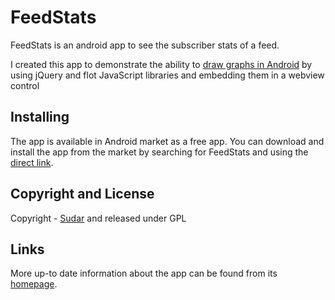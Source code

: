 # FeedStats

FeedStats is an android app to see the subscriber stats of a feed. 

I created this app to demonstrate the ability to [draw graphs in Android](http://sudarmuthu.com/blog/generating-graphs-in-android) by using jQuery and flot JavaScript libraries and embedding them in a webview control

## Installing

The app is available in Android market as a free app. You can download and install the app from the market by searching for FeedStats and using the [direct link](https://market.android.com/details?id=com.sudarmuthu.android.feedstats).

## Copyright and License

Copyright - [Sudar](http://sudarmuthu.com) and released under GPL

## Links

More up-to date information about the app can be found from its [homepage](http://sudarmuthu.com/android/feedstats).
